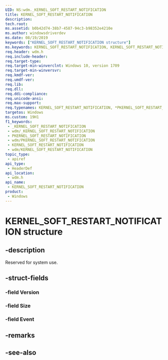 ```yaml
---
UID: NS:wdm._KERNEL_SOFT_RESTART_NOTIFICATION
title: KERNEL_SOFT_RESTART_NOTIFICATION
description: 
tech.root: 
ms.assetid: b0b42d74-38b7-4587-94c3-b98352e4210e
ms.author: windowsdriverdev
ms.date: 08/19/2019
keywords: ["KERNEL_SOFT_RESTART_NOTIFICATION structure"]
ms.keywords: KERNEL_SOFT_RESTART_NOTIFICATION, KERNEL_SOFT_RESTART_NOTIFICATION, *PKERNEL_SOFT_RESTART_NOTIFICATION,
req.header: wdm.h
req.include-header: 
req.target-type: 
req.target-min-winverclnt: Windows 10, version 1709
req.target-min-winversvr: 
req.kmdf-ver: 
req.umdf-ver: 
req.lib: 
req.dll: 
req.ddi-compliance: 
req.unicode-ansi: 
req.max-support: 
req.typenames: KERNEL_SOFT_RESTART_NOTIFICATION, *PKERNEL_SOFT_RESTART_NOTIFICATION
targetos: Windows
ms.custom: 19H1
f1_keywords:
 - _KERNEL_SOFT_RESTART_NOTIFICATION
 - wdm/_KERNEL_SOFT_RESTART_NOTIFICATION
 - PKERNEL_SOFT_RESTART_NOTIFICATION
 - wdm/PKERNEL_SOFT_RESTART_NOTIFICATION
 - KERNEL_SOFT_RESTART_NOTIFICATION
 - wdm/KERNEL_SOFT_RESTART_NOTIFICATION
topic_type:
 - apiref
api_type:
 - HeaderDef
api_location:
 - wdm.h
api_name:
 - KERNEL_SOFT_RESTART_NOTIFICATION
product:
 - Windows
---
```


# KERNEL_SOFT_RESTART_NOTIFICATION structure


## -description

Reserved for system use.

## -struct-fields

### -field Version

### -field Size

### -field Event

## -remarks

## -see-also

